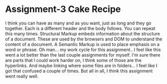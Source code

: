 <h1>Assignment-3 Cake Recipe</h1>
I think you can have as many <head> and <body> as you want, just as long and they go together. Each is a different header and the body follows. You can repeat this many times.
Structural Markup embeds information about the structure of a document. These are used by the browsers and DOM to understand the content of a document. A Semantic Markup is used to place emphasis on a word or phrase.
Oh man... my work cycle for this assignment.. I feel like this went a lot better than the last couple assignments for myself. I'm sure there are parts that I could work harder on, I think some of those are the hyperlinks. And maybe linking where some files are in folders... I feel like I got that confused a couple of times. But all in all, I think this assignment went really well.
<![screenshot](./Web Design/web-dev-hw/web-dev-hw/Assignment-3/images/assignment3.png)
